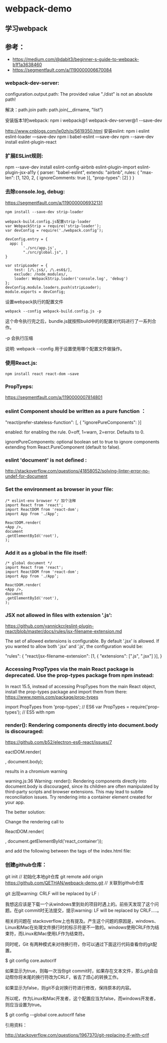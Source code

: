 # webpack-demo
## 学习webpack


## 参考：
  * https://medium.com/@dabit3/beginner-s-guide-to-webpack-b1f1a3638460
  * https://segmentfault.com/a/1190000006670084


### webpack-dev-server: 

  configuration.output.path: The provided value "./dist" is not an absolute path!

  解决：path.join 
  path: path.join(__dirname, "list”)

  安装版本1的webpack:
  npm i webpack@1 webpack-dev-server@1 --save-dev

  http://www.cnblogs.com/le0zh/p/5619350.html
  安装eslint:
  npm i eslint eslint-loader —save-dev
  npm i babel-eslint —save-dev
  npm --save-dev install eslint-plugin-react

### 扩展ESLint规则:
  npm --save-dev install eslint-config-airbnb eslint-plugin-import eslint-plugin-jsx-a11y
  { 
    parser: "babel-eslint",
    extends: "airbnb",
    rules: { 
      "max-len": [1, 120, 2, { ignoreComments: true }],
      "prop-types": [2] 
    }
  }

### 去除console.log, debug:

  https://segmentfault.com/a/1190000006932131

  ```
  npm install --save-dev strip-loader

  webpack-build.config.js配置strip-loader
  var WebpackStrip = require('strip-loader');
  var devConfig = require('./webpack.config’);

  devConfig.entry = {
    app: [
          './src/app.js',
          "./src/global.js", ]
  }

  var stripLoader = {
      test: [/\.js$/, /\.es6$/],
      exclude: /node_modules/,
      loader: WebpackStrip.loader('console.log', 'debug')
  };
  devConfig.module.loaders.push(stripLoader);
  module.exports = devConfig;
  ```

  设置webpack执行的配置文件

  ```
  webpack --config webpack-build.config.js -p
  ```

  这个命令执行完之后，bundle.js就按照build中的的配置对代码进行了一系列合作。

  -p 会执行压缩

 说明: webpack --config 用于设置使用哪个配置文件做操作。


### 使用React.js:

  ```
  npm install react react-dom —save
  ```

### PropTyeps:

  https://segmentfault.com/a/1190000007814801

### eslint Component should be written as a pure function ：

  "react/prefer-stateless-function": [<enabled>, { "ignorePureComponents": <ignorePureComponents> }]

  enabled: for enabling the rule. 0=off, 1=warn, 2=error. Defaults to 0.

  ignorePureComponents: optional boolean set to true to ignore components extending from React.PureComponent (default to false).

 
### eslint 'document' is not defined :
http://stackoverflow.com/questions/41858052/solving-linter-error-no-undef-for-document

### Set the environment as browser in your file:
  ```
  /* eslint-env browser */ 加个注释
  import React from 'react';
  import ReactDOM from 'react-dom';
  import App from './App’;

  ReactDOM.render(
  <App />,
  document
  .getElementById('root'),
  );
  ```
   
### Add it as a global in the file itself:
  ```
  /* global document */
  import React from 'react';
  import ReactDOM from 'react-dom';
  import App from './App’;

  ReactDOM.render(
  <App />,
  document
  .getElementById('root'),
  );
  ```

### JSX not allowed in files with extension '.js’:

  https://github.com/yannickcr/eslint-plugin-react/blob/master/docs/rules/jsx-filename-extension.md

  The set of allowed extensions is configurable. By default '.jsx' is allowed. If you wanted to allow both '.jsx' and '.js', the configuration would be:

  "rules": {
    "react/jsx-filename-extension": [1, { "extensions": [".js", ".jsx"] }],
  }

### Accessing PropTypes via the main React package is deprecated. Use the prop-types package from npm instead:
  In react 15.5, instead of accessing PropTypes from the main React object, install the prop-types package and import them from there:
  https://www.npmjs.com/package/prop-types

  import PropTypes from 'prop-types'; // ES6 
  var PropTypes = require('prop-types'); // ES5 with npm 

### render(): Rendering components directly into document.body is discouraged:

  https://github.com/b52/electron-es6-react/issues/7

  eactDOM.render(<Main />, document.body);

  results in a chromium warning

  warning.js:36 Warning: render(): Rendering components directly into document.body is discouraged, since its children are often manipulated by third-party scripts and browser extensions. This may lead to subtle reconciliation issues. Try rendering into a container element created for your app.

  The better solution:

  Change the rendering call to

  ReactDOM.render(<Main />, document.getElementById('react_container'));

  and add the following between the tags of the index.html file:

  <div id="react_container"></div>

### 创建github仓库：

  git init // 初始化本地git仓库
  git remote add origin https://github.com/QETHAN/webpack-demo.git // 关联到github仓库

  git 出现warning: CRLF will be replaced by LF :

  我想这应该是下载一个从windows里到处的项目时遇上的。前些天发现了这个问题。在git commit时无法提交，提示warning: LF will be replaced by CRLF…..。

  相关的问题在 stackoverflow上也有提及。产生这个问题的原因是，windows、Linux和Mac在处理文件换行时的标示符是不一致的。windows使用CRLF作为结束符，而Linux和Mac使用LF作为结束符。

  同时呢，Git 有两种模式来对待换行符，你可以通过下面这行代码查看你的git配置。

$ git config core.autocrlf

  如果显示为true，则每一次当你git commit时，如果存在文本文件，那么git会自动帮你将末尾的换行符改为CRLF，省去了烦心的转换工作。

  如果显示为false，则git不会对换行符进行修改，保持原本的内容。

  所以呢，作为Linux和Mac开发者，这个配置应当为false，而windows开发者，则应当设置为true。

  $ git config --global core.autocrlf  false

  引用资料：

  http://stackoverflow.com/questions/1967370/git-replacing-lf-with-crlf

